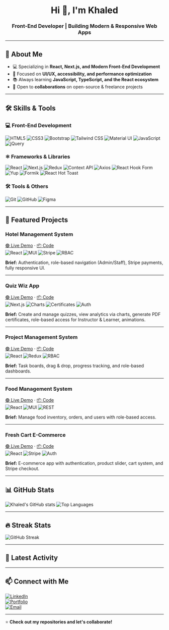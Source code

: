 <h1 align="center">Hi 👋, I'm Khaled</h1>
<h3 align="center">Front-End Developer | Building Modern & Responsive Web Apps</h3>

---

## 🚀 About Me  
- 💻 Specializing in **React, Next.js, and Modern Front-End Development**  
- 🎯 Focused on **UI/UX, accessibility, and performance optimization**  
- 📚 Always learning **JavaScript, TypeScript, and the React ecosystem**  
- 🤝 Open to **collaborations** on open-source & freelance projects  

---

## 🛠️ Skills & Tools  

### 💻 Front-End Development  
![HTML5](https://img.shields.io/badge/HTML5-E34F26?logo=html5&logoColor=white)
![CSS3](https://img.shields.io/badge/CSS3-1572B6?logo=css3&logoColor=white)
![Bootstrap](https://img.shields.io/badge/Bootstrap-7952B3?logo=bootstrap&logoColor=white)
![Tailwind CSS](https://img.shields.io/badge/Tailwind%20CSS-38B2AC?logo=tailwind-css&logoColor=white)
![Material UI](https://img.shields.io/badge/MUI-007FFF?logo=mui&logoColor=white)
![JavaScript](https://img.shields.io/badge/JavaScript-F7DF1E?logo=javascript&logoColor=black)
![jQuery](https://img.shields.io/badge/jQuery-0769AD?logo=jquery&logoColor=white)

### ⚛️ Frameworks & Libraries  
![React](https://img.shields.io/badge/React-20232A?logo=react&logoColor=61DAFB)
![Next.js](https://img.shields.io/badge/Next.js-000000?logo=nextdotjs&logoColor=white)
![Redux](https://img.shields.io/badge/Redux-764ABC?logo=redux&logoColor=white)
![Context API](https://img.shields.io/badge/Context%20API-000000?logo=react&logoColor=white)
![Axios](https://img.shields.io/badge/Axios-5A29E4?logo=axios&logoColor=white)
![React Hook Form](https://img.shields.io/badge/React%20Hook%20Form-EC5990?logo=reacthookform&logoColor=white)
![Yup](https://img.shields.io/badge/Yup-0A0A0A?logo=yup&logoColor=white)
![Formik](https://img.shields.io/badge/Formik-FF5733?logo=formik&logoColor=white)
![React Hot Toast](https://img.shields.io/badge/React%20Hot%20Toast-FFB703?logo=react&logoColor=white)

### 🛠️ Tools & Others  
![Git](https://img.shields.io/badge/Git-F05032?logo=git&logoColor=white)
![GitHub](https://img.shields.io/badge/GitHub-181717?logo=github&logoColor=white)
![Figma](https://img.shields.io/badge/Figma-F24E1E?logo=figma&logoColor=white)

---

## 📌 Featured Projects

<!-- Project: Hotel Management -->
<div align="left">
  
### Hotel Management System
[🟢 Live Demo](https://hotel-managment-system-snowy.vercel.app) · [📦 Code](https://github.com/khaled955)  
![React](https://img.shields.io/badge/React-20232A?logo=react&logoColor=61DAFB)
![MUI](https://img.shields.io/badge/MUI-007FFF?logo=mui&logoColor=white)
![Stripe](https://img.shields.io/badge/Stripe-626CD9?logo=stripe&logoColor=white)
![RBAC](https://img.shields.io/badge/Role%20Based%20Access-OK-blue)

**Brief:** Authentication, role-based navigation (Admin/Staff), Stripe payments, fully responsive UI.
</div>

---

<!-- Project: Quiz Wiz -->
<div align="left">
  
### Quiz Wiz App
[🟢 Live Demo](https://quiz-wizz-app.vercel.app) · [📦 Code](https://github.com/khaled955)  
![Next.js](https://img.shields.io/badge/Next.js-000?logo=nextdotjs)
![Charts](https://img.shields.io/badge/Charts-Recharts-informational)
![Certificates](https://img.shields.io/badge/Certificates-PDF-blue)
![Auth](https://img.shields.io/badge/Auth-JWT-green)

**Brief:** Create and manage quizzes, view analytics via charts, generate PDF certificates, role-based access for Instructor & Learner, animations.
</div>

---

<!-- Project: Project Management -->
<div align="left">
  
### Project Management System
[🟢 Live Demo](https://project-managment-system-sigma.vercel.app) · [📦 Code](https://github.com/khaled955)  
![React](https://img.shields.io/badge/React-20232A?logo=react&logoColor=61DAFB)
![Redux](https://img.shields.io/badge/Redux-764ABC?logo=redux&logoColor=white)
![RBAC](https://img.shields.io/badge/Roles-Admin%2FUser-blue)

**Brief:** Task boards, drag & drop, progress tracking, and role-based dashboards.
</div>

---

<!-- Project: Food Management -->
<div align="left">
  
### Food Management System
[🟢 Live Demo](https://food-managment-two.vercel.app) · [📦 Code](https://github.com/khaled955)  
![React](https://img.shields.io/badge/React-20232A?logo=react&logoColor=61DAFB)
![MUI](https://img.shields.io/badge/MUI-007FFF?logo=mui)
![REST](https://img.shields.io/badge/API-REST-brightgreen)

**Brief:** Manage food inventory, orders, and users with role-based access.
</div>

---

<!-- Project: Fresh Cart -->
<div align="left">
  
### Fresh Cart E-Commerce
[🟢 Live Demo](https://freshcart-flax-gamma.vercel.app) · [📦 Code](https://github.com/khaled955)  
![React](https://img.shields.io/badge/React-20232A?logo=react&logoColor=61DAFB)
![Stripe](https://img.shields.io/badge/Stripe-626CD9?logo=stripe)
![Auth](https://img.shields.io/badge/Auth-JWT-green)

**Brief:** E-commerce app with authentication, product slider, cart system, and Stripe checkout.
</div>

---

## 📊 GitHub Stats
![Khaled's GitHub stats](https://github-readme-stats.vercel.app/api?username=khaled955&show_icons=true&theme=tokyonight)
![Top Languages](https://github-readme-stats.vercel.app/api/top-langs/?username=khaled955&layout=compact&theme=tokyonight)

---

## 🔥 Streak Stats
![GitHub Streak](https://streak-stats.demolab.com?user=khaled955&theme=tokyonight)

---

## 📝 Latest Activity
<!--START_SECTION:activity-->
<!--END_SECTION:activity-->

---

## 📫 Connect with Me  
[![LinkedIn](https://img.shields.io/badge/LinkedIn-0A66C2?logo=linkedin&logoColor=white)](#)  
[![Portfolio](https://img.shields.io/badge/Portfolio-000000?logo=About.me&logoColor=white)](#)  
[![Email](https://img.shields.io/badge/Email-D14836?logo=gmail&logoColor=white)](mailto:your@email.com)

---
⭐ **Check out my repositories and let's collaborate!**
